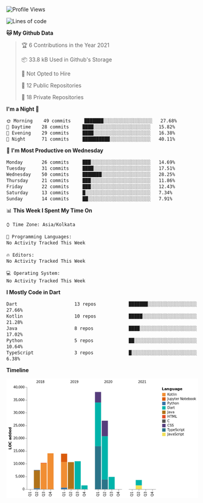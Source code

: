 <!--START_SECTION:waka-->
![Profile Views](http://img.shields.io/badge/Profile%20Views-8-blue)

![Lines of code](https://img.shields.io/badge/From%20Hello%20World%20I%27ve%20Written-142140%20lines%20of%20code-blue)

**🐱 My Github Data** 

> 🏆 6 Contributions in the Year 2021
 > 
> 📦 33.8 kB Used in Github's Storage 
 > 
> 🚫 Not Opted to Hire
 > 
> 📜 12 Public Repositories 
 > 
> 🔑 18 Private Repositories  
 > 
**I'm a Night 🦉** 

```text
🌞 Morning    49 commits     ███████░░░░░░░░░░░░░░░░░░   27.68% 
🌆 Daytime    28 commits     ████░░░░░░░░░░░░░░░░░░░░░   15.82% 
🌃 Evening    29 commits     ████░░░░░░░░░░░░░░░░░░░░░   16.38% 
🌙 Night      71 commits     ██████████░░░░░░░░░░░░░░░   40.11%

```
📅 **I'm Most Productive on Wednesday** 

```text
Monday       26 commits     ███░░░░░░░░░░░░░░░░░░░░░░   14.69% 
Tuesday      31 commits     ████░░░░░░░░░░░░░░░░░░░░░   17.51% 
Wednesday    50 commits     ███████░░░░░░░░░░░░░░░░░░   28.25% 
Thursday     21 commits     ███░░░░░░░░░░░░░░░░░░░░░░   11.86% 
Friday       22 commits     ███░░░░░░░░░░░░░░░░░░░░░░   12.43% 
Saturday     13 commits     █░░░░░░░░░░░░░░░░░░░░░░░░   7.34% 
Sunday       14 commits     ██░░░░░░░░░░░░░░░░░░░░░░░   7.91%

```


📊 **This Week I Spent My Time On** 

```text
⌚︎ Time Zone: Asia/Kolkata

💬 Programming Languages: 
No Activity Tracked This Week

🔥 Editors: 
No Activity Tracked This Week

💻 Operating System: 
No Activity Tracked This Week

```

**I Mostly Code in Dart** 

```text
Dart                     13 repos            ███████░░░░░░░░░░░░░░░░░░   27.66% 
Kotlin                   10 repos            █████░░░░░░░░░░░░░░░░░░░░   21.28% 
Java                     8 repos             ████░░░░░░░░░░░░░░░░░░░░░   17.02% 
Python                   5 repos             ██░░░░░░░░░░░░░░░░░░░░░░░   10.64% 
TypeScript               3 repos             █░░░░░░░░░░░░░░░░░░░░░░░░   6.38%

```


**Timeline**

![Chart not found](https://raw.githubusercontent.com/prabhatdev/prabhatdev/master/charts/bar_graph.png) 


<!--END_SECTION:waka-->


